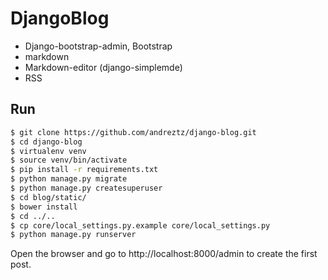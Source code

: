 # DjangoBlog

- Django-bootstrap-admin, Bootstrap
- markdown
- Markdown-editor (django-simplemde)
- RSS

## Run

```bash
$ git clone https://github.com/andreztz/django-blog.git
$ cd django-blog
$ virtualenv venv
$ source venv/bin/activate
$ pip install -r requirements.txt
$ python manage.py migrate
$ python manage.py createsuperuser
$ cd blog/static/
$ bower install
$ cd ../..
$ cp core/local_settings.py.example core/local_settings.py
$ python manage.py runserver
```

Open the browser and go to http://localhost:8000/admin to create the first post.
